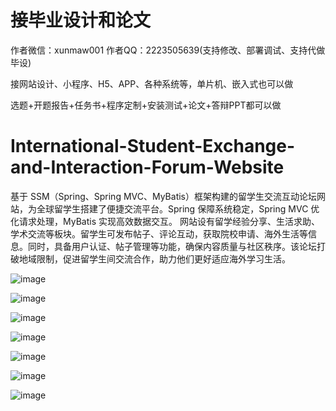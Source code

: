 # 接毕业设计和论文
作者微信：xunmaw001  作者QQ：2223505639(支持修改、部署调试、支持代做毕设)

接网站设计、小程序、H5、APP、各种系统等，单片机、嵌入式也可以做

选题+开题报告+任务书+程序定制+安装测试+论文+答辩PPT都可以做
# International-Student-Exchange-and-Interaction-Forum-Website
基于 SSM（Spring、Spring MVC、MyBatis）框架构建的留学生交流互动论坛网站，为全球留学生搭建了便捷交流平台。Spring 保障系统稳定，Spring MVC 优化请求处理，MyBatis 实现高效数据交互。  网站设有留学经验分享、生活求助、学术交流等板块。留学生可发布帖子、评论互动，获取院校申请、海外生活等信息。同时，具备用户认证、帖子管理等功能，确保内容质量与社区秩序。该论坛打破地域限制，促进留学生间交流合作，助力他们更好适应海外学习生活。 

![image](https://github.com/user-attachments/assets/2a1c0553-bf63-4352-a639-4901c992861e)

![image](https://github.com/user-attachments/assets/9d4aacb3-5e3d-4c23-b33d-491863442444)

![image](https://github.com/user-attachments/assets/d8674a10-c700-4512-9f1a-e59ebd971404)

![image](https://github.com/user-attachments/assets/5c058fa6-c61c-45e1-a41a-c059879e0709)

![image](https://github.com/user-attachments/assets/25d6603d-9429-4cd5-9f76-63b09e8fca68)

![image](https://github.com/user-attachments/assets/480b2b93-1025-451c-9e46-d16ef7ea0543)

![image](https://github.com/user-attachments/assets/58e4e064-5951-4696-9617-5109b3b27276)

